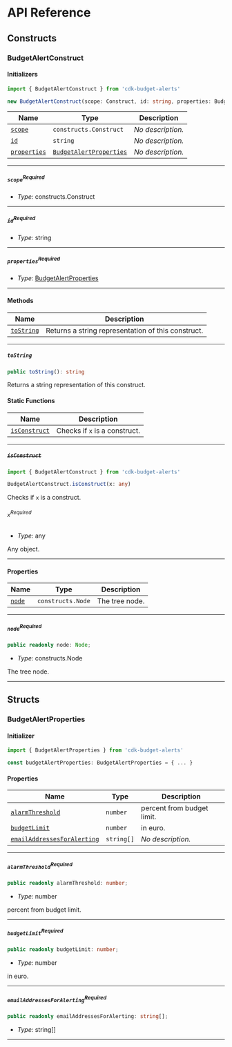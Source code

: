 # API Reference <a name="API Reference" id="api-reference"></a>

## Constructs <a name="Constructs" id="Constructs"></a>

### BudgetAlertConstruct <a name="BudgetAlertConstruct" id="cdk-budget-alerts.BudgetAlertConstruct"></a>

#### Initializers <a name="Initializers" id="cdk-budget-alerts.BudgetAlertConstruct.Initializer"></a>

```typescript
import { BudgetAlertConstruct } from 'cdk-budget-alerts'

new BudgetAlertConstruct(scope: Construct, id: string, properties: BudgetAlertProperties)
```

| **Name** | **Type** | **Description** |
| --- | --- | --- |
| <code><a href="#cdk-budget-alerts.BudgetAlertConstruct.Initializer.parameter.scope">scope</a></code> | <code>constructs.Construct</code> | *No description.* |
| <code><a href="#cdk-budget-alerts.BudgetAlertConstruct.Initializer.parameter.id">id</a></code> | <code>string</code> | *No description.* |
| <code><a href="#cdk-budget-alerts.BudgetAlertConstruct.Initializer.parameter.properties">properties</a></code> | <code><a href="#cdk-budget-alerts.BudgetAlertProperties">BudgetAlertProperties</a></code> | *No description.* |

---

##### `scope`<sup>Required</sup> <a name="scope" id="cdk-budget-alerts.BudgetAlertConstruct.Initializer.parameter.scope"></a>

- *Type:* constructs.Construct

---

##### `id`<sup>Required</sup> <a name="id" id="cdk-budget-alerts.BudgetAlertConstruct.Initializer.parameter.id"></a>

- *Type:* string

---

##### `properties`<sup>Required</sup> <a name="properties" id="cdk-budget-alerts.BudgetAlertConstruct.Initializer.parameter.properties"></a>

- *Type:* <a href="#cdk-budget-alerts.BudgetAlertProperties">BudgetAlertProperties</a>

---

#### Methods <a name="Methods" id="Methods"></a>

| **Name** | **Description** |
| --- | --- |
| <code><a href="#cdk-budget-alerts.BudgetAlertConstruct.toString">toString</a></code> | Returns a string representation of this construct. |

---

##### `toString` <a name="toString" id="cdk-budget-alerts.BudgetAlertConstruct.toString"></a>

```typescript
public toString(): string
```

Returns a string representation of this construct.

#### Static Functions <a name="Static Functions" id="Static Functions"></a>

| **Name** | **Description** |
| --- | --- |
| <code><a href="#cdk-budget-alerts.BudgetAlertConstruct.isConstruct">isConstruct</a></code> | Checks if `x` is a construct. |

---

##### ~~`isConstruct`~~ <a name="isConstruct" id="cdk-budget-alerts.BudgetAlertConstruct.isConstruct"></a>

```typescript
import { BudgetAlertConstruct } from 'cdk-budget-alerts'

BudgetAlertConstruct.isConstruct(x: any)
```

Checks if `x` is a construct.

###### `x`<sup>Required</sup> <a name="x" id="cdk-budget-alerts.BudgetAlertConstruct.isConstruct.parameter.x"></a>

- *Type:* any

Any object.

---

#### Properties <a name="Properties" id="Properties"></a>

| **Name** | **Type** | **Description** |
| --- | --- | --- |
| <code><a href="#cdk-budget-alerts.BudgetAlertConstruct.property.node">node</a></code> | <code>constructs.Node</code> | The tree node. |

---

##### `node`<sup>Required</sup> <a name="node" id="cdk-budget-alerts.BudgetAlertConstruct.property.node"></a>

```typescript
public readonly node: Node;
```

- *Type:* constructs.Node

The tree node.

---


## Structs <a name="Structs" id="Structs"></a>

### BudgetAlertProperties <a name="BudgetAlertProperties" id="cdk-budget-alerts.BudgetAlertProperties"></a>

#### Initializer <a name="Initializer" id="cdk-budget-alerts.BudgetAlertProperties.Initializer"></a>

```typescript
import { BudgetAlertProperties } from 'cdk-budget-alerts'

const budgetAlertProperties: BudgetAlertProperties = { ... }
```

#### Properties <a name="Properties" id="Properties"></a>

| **Name** | **Type** | **Description** |
| --- | --- | --- |
| <code><a href="#cdk-budget-alerts.BudgetAlertProperties.property.alarmThreshold">alarmThreshold</a></code> | <code>number</code> | percent from budget limit. |
| <code><a href="#cdk-budget-alerts.BudgetAlertProperties.property.budgetLimit">budgetLimit</a></code> | <code>number</code> | in euro. |
| <code><a href="#cdk-budget-alerts.BudgetAlertProperties.property.emailAddressesForAlerting">emailAddressesForAlerting</a></code> | <code>string[]</code> | *No description.* |

---

##### `alarmThreshold`<sup>Required</sup> <a name="alarmThreshold" id="cdk-budget-alerts.BudgetAlertProperties.property.alarmThreshold"></a>

```typescript
public readonly alarmThreshold: number;
```

- *Type:* number

percent from budget limit.

---

##### `budgetLimit`<sup>Required</sup> <a name="budgetLimit" id="cdk-budget-alerts.BudgetAlertProperties.property.budgetLimit"></a>

```typescript
public readonly budgetLimit: number;
```

- *Type:* number

in euro.

---

##### `emailAddressesForAlerting`<sup>Required</sup> <a name="emailAddressesForAlerting" id="cdk-budget-alerts.BudgetAlertProperties.property.emailAddressesForAlerting"></a>

```typescript
public readonly emailAddressesForAlerting: string[];
```

- *Type:* string[]

---



